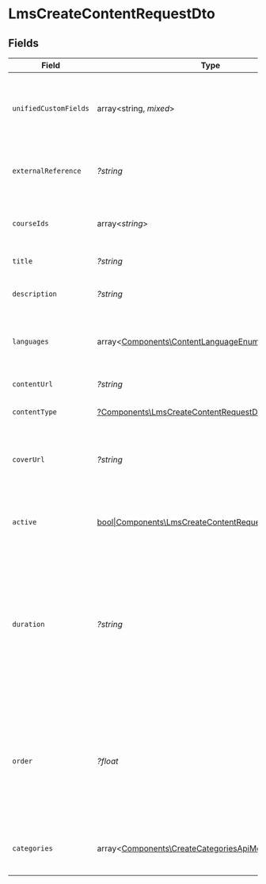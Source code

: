 # LmsCreateContentRequestDto


## Fields

| Field                                                                                                                                                              | Type                                                                                                                                                               | Required                                                                                                                                                           | Description                                                                                                                                                        | Example                                                                                                                                                            |
| ------------------------------------------------------------------------------------------------------------------------------------------------------------------ | ------------------------------------------------------------------------------------------------------------------------------------------------------------------ | ------------------------------------------------------------------------------------------------------------------------------------------------------------------ | ------------------------------------------------------------------------------------------------------------------------------------------------------------------ | ------------------------------------------------------------------------------------------------------------------------------------------------------------------ |
| `unifiedCustomFields`                                                                                                                                              | array<string, *mixed*>                                                                                                                                             | :heavy_minus_sign:                                                                                                                                                 | Custom Unified Fields configured in your StackOne project                                                                                                          | {<br/>"my_project_custom_field_1": "REF-1236",<br/>"my_project_custom_field_2": "some other value"<br/>}                                                           |
| `externalReference`                                                                                                                                                | *?string*                                                                                                                                                          | :heavy_minus_sign:                                                                                                                                                 | The external ID associated with this content                                                                                                                       | SOFTWARE-ENG-LV1-TRAINING-VIDEO-1                                                                                                                                  |
| `courseIds`                                                                                                                                                        | array<*string*>                                                                                                                                                    | :heavy_minus_sign:                                                                                                                                                 | The parent IDs associated with this content                                                                                                                        | [<br/>"16873-SOFTWARE-ENG-COURSE"<br/>]                                                                                                                            |
| `title`                                                                                                                                                            | *?string*                                                                                                                                                          | :heavy_minus_sign:                                                                                                                                                 | The title of the content                                                                                                                                           | Software Engineer Lv 1                                                                                                                                             |
| `description`                                                                                                                                                      | *?string*                                                                                                                                                          | :heavy_minus_sign:                                                                                                                                                 | The description of the content                                                                                                                                     | This video acts as learning content for software engineers.                                                                                                        |
| `languages`                                                                                                                                                        | array<[Components\ContentLanguageEnum](../../Models/Components/ContentLanguageEnum.md)>                                                                            | :heavy_minus_sign:                                                                                                                                                 | The languages associated with this content                                                                                                                         |                                                                                                                                                                    |
| `contentUrl`                                                                                                                                                       | *?string*                                                                                                                                                          | :heavy_minus_sign:                                                                                                                                                 | The external URL of the content                                                                                                                                    | https://www.youtube.com/watch?v=16873                                                                                                                              |
| `contentType`                                                                                                                                                      | [?Components\LmsCreateContentRequestDtoContentType](../../Models/Components/LmsCreateContentRequestDtoContentType.md)                                              | :heavy_minus_sign:                                                                                                                                                 | The type of content                                                                                                                                                |                                                                                                                                                                    |
| `coverUrl`                                                                                                                                                         | *?string*                                                                                                                                                          | :heavy_minus_sign:                                                                                                                                                 | The URL of the thumbnail image associated with the content.                                                                                                        | https://www.googledrive.com/?v=16873                                                                                                                               |
| `active`                                                                                                                                                           | [bool\|Components\LmsCreateContentRequestDtoActive2\|null](../../Models/Components/LmsCreateContentRequestDtoActive.md)                                            | :heavy_minus_sign:                                                                                                                                                 | Whether the content is active and available for users.                                                                                                             | true                                                                                                                                                               |
| `duration`                                                                                                                                                         | *?string*                                                                                                                                                          | :heavy_minus_sign:                                                                                                                                                 | The duration of the content following the ISO8601 standard. If duration_unit is applicable we will derive this from the smallest unit given in the duration string | P3Y6M4DT12H30M5S                                                                                                                                                   |
| `order`                                                                                                                                                            | *?float*                                                                                                                                                           | :heavy_minus_sign:                                                                                                                                                 | The order of the individual content within a content grouping. This is not applicable for pushing individual content.                                              | 1                                                                                                                                                                  |
| `categories`                                                                                                                                                       | array<[Components\CreateCategoriesApiModel](../../Models/Components/CreateCategoriesApiModel.md)>                                                                  | :heavy_minus_sign:                                                                                                                                                 | The categories associated with this content                                                                                                                        | [<br/>{<br/>"name": "Technology"<br/>}<br/>]                                                                                                                       |